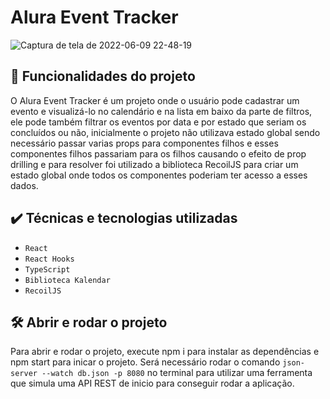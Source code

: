 # Alura Event Tracker

![Captura de tela de 2022-06-09 22-48-19](https://user-images.githubusercontent.com/80429145/172973920-da06f5fa-57b3-4440-a659-b09a1612c12f.png)


## 🔨 Funcionalidades do projeto

O Alura Event Tracker é um projeto onde o usuário pode cadastrar um evento e visualizá-lo no calendário e na lista em baixo da parte de filtros, ele pode também filtrar os eventos por data e por estado que seriam os concluídos ou não, inicialmente o projeto não utilizava estado global sendo necessário passar varias props para componentes filhos e esses componentes filhos passariam para os filhos causando o efeito de prop drilling e para resolver foi utilizado a biblioteca RecoilJS para criar um estado global onde todos os componentes poderiam ter acesso a esses dados.

## ✔️ Técnicas e tecnologias utilizadas

- `React`
- `React Hooks`
- `TypeScript`
- `Biblioteca Kalendar`
- `RecoilJS`

## 🛠️ Abrir e rodar o projeto

Para abrir e rodar o projeto, execute npm i para instalar as dependências e npm start para inicar o projeto.
Será necessário rodar o comando `json-server --watch db.json -p 8080` no terminal para utilizar uma ferramenta que simula uma API REST de inicio para conseguir rodar a aplicação.
